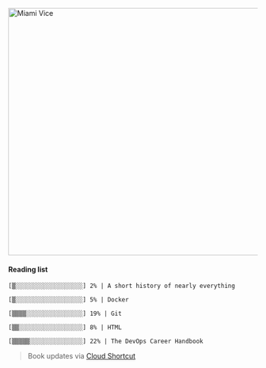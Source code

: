 
[<img src="https://media.giphy.com/media/l0IsIMQkVZ0UK1Q7C/giphy.gif" alt="Miami Vice" width="800" height="500">](https://www.youtube.com/watch?v=-aMCzRj3Syg)

#### Reading list

    [▒░░░░░░░░░░░░░░░░░░░] 2% | A short history of nearly everything
    
    [▒░░░░░░░░░░░░░░░░░░░] 5% | Docker
    
    [▒▒▒▒░░░░░░░░░░░░░░░░] 19% | Git
    
    [▒▒░░░░░░░░░░░░░░░░░░] 8% | HTML
    
    [▒▒▒▒▒░░░░░░░░░░░░░░░] 22% | The DevOps Career Handbook
    
> Book updates via [Cloud Shortcut](https://github.com/saschazengler/progress_bar_shortcut)
